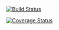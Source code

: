 [![Build Status](https://app.travis-ci.com/luispellizzon/nodeAPI.svg?token=R3yafMomwzBZ1niiSqsW&branch=main)](https://app.travis-ci.com/luispellizzon/nodeAPI)

[![Coverage Status](https://coveralls.io/repos/github/luispellizzon/nodeAPI/badge.svg?branch=main)](https://coveralls.io/github/luispellizzon/nodeAPI?branch=main)